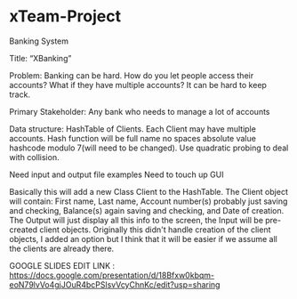 # xTeam-Project
Banking System

Title: “XBanking”  

Problem: Banking can be hard. How do you let people access their accounts? What if they have multiple accounts? It can be hard to keep track. 

Primary Stakeholder: Any bank who needs to manage a lot of accounts 

Data structure: HashTable of Clients. Each Client may have multiple accounts. Hash function will be full name no spaces absolute value hashcode modulo 7(will need to be changed). Use quadratic probing to deal with collision.

Need input and output file examples
Need to touch up GUI

Basically this will add a new Class Client to the HashTable. The Client object will contain: First name, Last name, Account number(s) probably just saving and checking, Balance(s) again saving and checking, and Date of creation. The Output will just display all this info to the screen, the Input will be pre-created client objects. Originally this didn't handle creation of the client objects, I added an option but I think that it will be easier if we assume all the clients are already there.

GOOGLE SLIDES EDIT LINK : https://docs.google.com/presentation/d/18Bfxw0kbqm-eoN79lvVo4gjJOuR4bcPSlsvVcyChnKc/edit?usp=sharing


